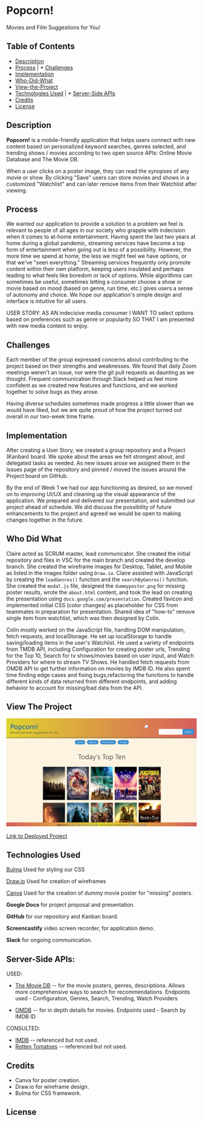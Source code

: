 # Popcorn!
Movies and Film Suggestions for You!

## Table of Contents

* [Description](#Description)
* [Process](#Process) | * [Challenges](#Challenges)
* [Implementation](#Implementation)
* [Who-Did-What](#Who-Did-What)
* [View-the-Project](#View-The-Project)
* [Technologies Used](#Technologies-Used) | * [Server-Side APIs](#Server-Side-APIs)
* [Credits](Credits)
* [License](License)

## Description

**Popcorn!** is a mobile-friendly application that helps users connect with new content based on personalized keyword searches, genres selected, and trending shows / movies according to two open source APIs: Online Movie Database and The Movie DB.

When a user clicks on a poster image, they can read the synopses of any movie or show. By clicking "Save" users can store movies and shows in a customized "Watchlist" and can later remove items from their Watchlist after viewing.


## Process

We wanted our application to provide a solution to a problem we feel is relevant to people of all ages in our society who grapple with indecision when it comes to at-home entertainment. Having spent the last two years at home during a global pandemic, streaming services have become a top form of entertainment when going out is less of a possibility. However, the more time we spend at home, the less we might feel we have options, or that we've "seen everything." Streaming services frequently only promote content within their own platform, keeping users insulated and perhaps leading to what feels like boredom or lack of options. While algorithms can sometimes be useful, sometimes letting a consumer choose a show or movie based on mood (based on genre, run time, etc.) gives users a sense of autonomy and choice. We hope our application's simple design and interface is intuitive for all users.

USER STORY: 
AS AN indecisive media consumer 
I WANT TO select options based on preferences such as genre or popularity 
SO THAT I am presented with new media content to enjoy.

## Challenges

Each member of the group expressed concerns about contributing to the project based on their strengths and weaknesses. We found that daily Zoom meetings weren't an issue, nor were the git pull requests as daunting as we thought. Frequent communication through Slack helped us feel more confident as we created new features and functions, and we worked together to solve bugs as they arose.

Having diverse schedules sometimes made progress a little slower than we would have liked, but we are quite proud of how the project turned out overall in our two-week time frame.

## Implementation

After creating a User Story, we created a group repository and a Project (Kanban) board. We spoke about the areas we felt strongest about, and delegated tasks as needed. As new issues arose we assigned them in the Issues page of the repository and pinned / moved the issues around the Project board on GitHub.

By the end of Week 1 we had our app functioning as desired, so we moved on to improving UI/UX and cleaning up the visual appearance of the application. We prepared and delivered our presentation, and submitted our project ahead of schedule. We did discuss the possibility of future enhancements to the project and agreed we would be open to making changes together in the future.

## Who Did What

Claire acted as SCRUM master, lead communicator. She created the initial repository and files in VSC for the main branch and created the develop branch. She created the wireframe images for Desktop, Tablet, and Mobile as listed in the images folder using `Draw.io`. Claire assisted with JavaScript by creating the `loadGenres()` function and the `searchByGenres()` function. She created the `modal.js` file, designed the `dummyposter.png` for missing poster results, wrote the `about.html` content, and took the lead on creating the presentation using `docs.google.com/presentation`. Created favicon and implemented initial CSS (color changes) as placeholder for CSS from teammates in preparation for presentation. Shared idea of "how-to" remove single item from watchlist, which was then designed by Colin.

Colin mostly worked on the JavaScript file, handling DOM manipulation, fetch requests, and localStorage. He set up localStorage to handle saving/loading items in the user's Watchlist. He used a variety of endpoints from TMDB API, including Configuration for creating poster urls, Trending for the Top 10, Search for tv shows/movies based on user input, and Watch Providers for where to stream TV Shows. He handled fetch requests from OMDB API to get further information on movies by IMDB ID. He also spent time finding edge cases and fixing bugs,refactoring the functions to handle different kinds of data returned from different endpoints, and adding behavior to account for missing/bad data from the API.

<!-- Omar took on studying Bulma, a CSS framework like Bootstrap, to help design the look and flow of our application. He tied our modal to our JS. He also offered to do the Keyword search JS, so the function that works is a mix of his and Colin's work. Omar, please write whatever you'd like to say here!-->

<!-- Jake felt the most confident working with CSS. He helped make sure our page was responsive for mobile and tablet users with specialized media queries. Jake, please feel free to add more details here! -->


## View The Project

![Screenshot of Project](/assets/images/screenshot2.png)

[Link to Deployed Project](https://crosenfrisk.github.io/Popcorn/)



## Technologies Used

[Bulma](https://bulma.io/)
Used for styling our CSS

[Draw.io](https://app.diagrams.net)
Used for creation of wireframes

[Canva](https://www.canva.com/)
Used for the creation of dummy movie poster for "missing" posters.

**Google Docs** for project proposal and presentation.

**GitHub** for our repository and Kanban board.

**Screencastify** video screen recorder, for application demo.

**Slack** for ongoing communication.


## Server-Side APIs:

USED: 
* [The Movie DB](https://developers.themoviedb.org) -- for the movie posters, genres, descriptions. Allows more comprehensive ways to search for recommendations.
Endpoints used - Configuration, Genres, Search, Trending, Watch Providers

* [OMDB](https://www.omdbapi.com/) -- for in depth details for movies.
Endpoints used - Search by IMDB ID

CONSULTED:
* [IMDB](https://imdb-api.com) -- referenced but not used.
* [Rotten Tomatoes](https://developer.fandango.com/rotten_tomatoes) -- referenced but not used.



## Credits
<!-- * OMDB for their open source API. We used: Discover, Keywords, Genres, and ________ -->
* Canva for poster creation.
* Draw.io for wireframe design.
* Bulma for CSS framework.

## License
